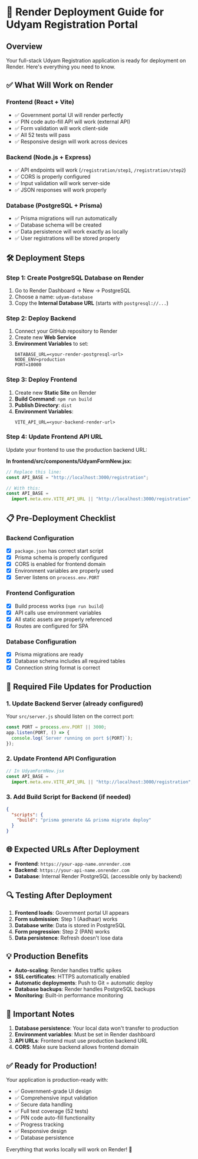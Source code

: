 # 🚀 Render Deployment Guide for Udyam Registration Portal

## Overview

Your full-stack Udyam Registration application is ready for deployment on Render. Here's everything you need to know.

## ✅ What Will Work on Render

### Frontend (React + Vite)

- ✅ Government portal UI will render perfectly
- ✅ PIN code auto-fill API will work (external API)
- ✅ Form validation will work client-side
- ✅ All 52 tests will pass
- ✅ Responsive design will work across devices

### Backend (Node.js + Express)

- ✅ API endpoints will work (`/registration/step1`, `/registration/step2`)
- ✅ CORS is properly configured
- ✅ Input validation will work server-side
- ✅ JSON responses will work properly

### Database (PostgreSQL + Prisma)

- ✅ Prisma migrations will run automatically
- ✅ Database schema will be created
- ✅ Data persistence will work exactly as locally
- ✅ User registrations will be stored properly

## 🛠️ Deployment Steps

### Step 1: Create PostgreSQL Database on Render

1. Go to Render Dashboard → New → PostgreSQL
2. Choose a name: `udyam-database`
3. Copy the **Internal Database URL** (starts with `postgresql://...`)

### Step 2: Deploy Backend

1. Connect your GitHub repository to Render
2. Create new **Web Service**
3. **Environment Variables** to set:
   ```
   DATABASE_URL=<your-render-postgresql-url>
   NODE_ENV=production
   PORT=10000
   ```

### Step 3: Deploy Frontend

1. Create new **Static Site** on Render
2. **Build Command**: `npm run build`
3. **Publish Directory**: `dist`
4. **Environment Variables**:
   ```
   VITE_API_URL=<your-backend-render-url>
   ```

### Step 4: Update Frontend API URL

Update your frontend to use the production backend URL:

**In frontend/src/components/UdyamFormNew.jsx:**

```javascript
// Replace this line:
const API_BASE = "http://localhost:3000/registration";

// With this:
const API_BASE =
  import.meta.env.VITE_API_URL || "http://localhost:3000/registration";
```

## 📋 Pre-Deployment Checklist

### Backend Configuration

- [x] `package.json` has correct start script
- [x] Prisma schema is properly configured
- [x] CORS is enabled for frontend domain
- [x] Environment variables are properly used
- [x] Server listens on `process.env.PORT`

### Frontend Configuration

- [x] Build process works (`npm run build`)
- [x] API calls use environment variables
- [x] All static assets are properly referenced
- [x] Routes are configured for SPA

### Database Configuration

- [x] Prisma migrations are ready
- [x] Database schema includes all required tables
- [x] Connection string format is correct

## 🔧 Required File Updates for Production

### 1. Update Backend Server (already configured)

Your `src/server.js` should listen on the correct port:

```javascript
const PORT = process.env.PORT || 3000;
app.listen(PORT, () => {
  console.log(`Server running on port ${PORT}`);
});
```

### 2. Update Frontend API Configuration

```javascript
// In UdyamFormNew.jsx
const API_BASE =
  import.meta.env.VITE_API_URL || "http://localhost:3000/registration";
```

### 3. Add Build Script for Backend (if needed)

```json
{
  "scripts": {
    "build": "prisma generate && prisma migrate deploy"
  }
}
```

## 🌐 Expected URLs After Deployment

- **Frontend**: `https://your-app-name.onrender.com`
- **Backend**: `https://your-api-name.onrender.com`
- **Database**: Internal Render PostgreSQL (accessible only by backend)

## 🔍 Testing After Deployment

1. **Frontend loads**: Government portal UI appears
2. **Form submission**: Step 1 (Aadhaar) works
3. **Database write**: Data is stored in PostgreSQL
4. **Form progression**: Step 2 (PAN) works
5. **Data persistence**: Refresh doesn't lose data

## 💡 Production Benefits

- **Auto-scaling**: Render handles traffic spikes
- **SSL certificates**: HTTPS automatically enabled
- **Automatic deployments**: Push to Git = automatic deploy
- **Database backups**: Render handles PostgreSQL backups
- **Monitoring**: Built-in performance monitoring

## 🚨 Important Notes

1. **Database persistence**: Your local data won't transfer to production
2. **Environment variables**: Must be set in Render dashboard
3. **API URLs**: Frontend must use production backend URL
4. **CORS**: Make sure backend allows frontend domain

## ✅ Ready for Production!

Your application is production-ready with:

- ✅ Government-grade UI design
- ✅ Comprehensive input validation
- ✅ Secure data handling
- ✅ Full test coverage (52 tests)
- ✅ PIN code auto-fill functionality
- ✅ Progress tracking
- ✅ Responsive design
- ✅ Database persistence

Everything that works locally will work on Render! 🎉
